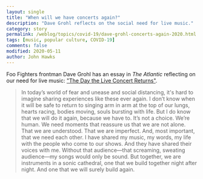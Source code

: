 ```yaml
---
layout: single
title: "When will we have concerts again?"
description: "Dave Grohl reflects on the social need for live music."
category: story
permalink: /weblog/topics/covid-19/dave-grohl-concerts-again-2020.html
tags: [music, popular culture, COVID-19]
comments: false
modified: 2020-05-11
author: John Hawks
---
```



Foo Fighters frontman Dave Grohl has an essay in <em>The Atlantic</em> reflecting on our need for live music: <a href="https://www.theatlantic.com/culture/archive/2020/05/dave-grohl-irreplaceable-thrill-rock-show/611113/">"The Day the Live Concert Returns"</a>.

<blockquote>In today’s world of fear and unease and social distancing, it's hard to imagine sharing experiences like these ever again. I don’t know when it will be safe to return to singing arm in arm at the top of our lungs, hearts racing, bodies moving, souls bursting with life. But I do know that we will do it again, because we have to. It’s not a choice. We’re human. We need moments that reassure us that we are not alone. That we are understood. That we are imperfect. And, most important, that we need each other. I have shared my music, my words, my life with the people who come to our shows. And they have shared their voices with me. Without that audience—that screaming, sweating audience—my songs would only be sound. But together, we are instruments in a sonic cathedral, one that we build together night after night. And one that we will surely build again.</blockquote>
